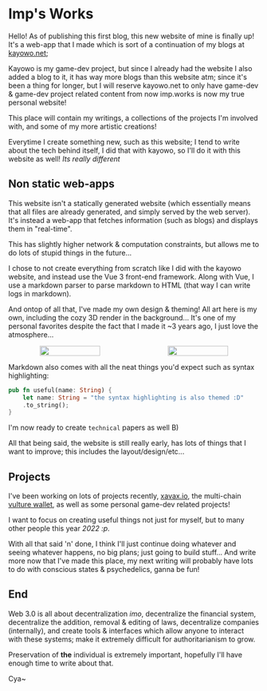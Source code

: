 # Imp's Works
Hello! As of publishing this first blog, this new website of mine is finally up!
It's a web-app that I made which is sort of a continuation of my blogs at [kayowo.net](https://kayowo.net);

Kayowo is my game-dev project, but since I already had the website I also added a blog to it, it has way
more blogs than this website atm; since it's been a thing for longer, but I will reserve kayowo.net to only
have game-dev & game-dev project related content from now imp.works is now my true personal website!

This place will contain my writings, a collections of the projects I'm involved with, and some of my more
artistic creations!

Everytime I create something new, such as this website; I tend to write about the tech behind itself, I did
that with kayowo, so I'll do it with this website as well! *Its really different*

## Non static web-apps
This website isn't a statically generated website (which essentially means that all files are already generated,
and simply served by the web server). It's instead a web-app that fetches information (such as blogs) and displays
them in "real-time".

This has slightly higher network & computation constraints, but allows me to do lots of stupid things in the future...

I chose to not create everything from scratch like I did with the kayowo website, and instead use the Vue 3 front-end
framework. Along with Vue, I use a markdown parser to parse markdown to HTML (that way I can write logs in markdown).

And ontop of all that, I've made my own design & theming! All art here is my own, including the cozy 3D render in the
background... It's one of my personal favorites despite the fact that I made it ~3 years ago, I just love the atmosphere...
<p align="center" style="display: flex; justify-content: space-between;">
    <img align="center" width="49%" src="https://data.kayowo.net/Resources/Images/LogResources/FarewellImg.png"/>
    <img align="center" width="49%" src="https://data.kayowo.net/Resources/Images/Wait1sec.png"/>
</p>

Markdown also comes with all the neat things you'd expect such as syntax highlighting:
```rust
pub fn useful(name: String) {
    let name: String = "the syntax highlighting is also themed :D"
    .to_string();
}
```
I'm now ready to create `technical` papers as well B)

All that being said, the website is still really early, has lots of things that I want to improve; this includes the layout/design/etc...

## Projects
I've been working on lots of projects recently, [xavax.io](https://xavax.io), the multi-chain [vulture wallet](https://vulturewallet.net), as well as some personal game-dev related projects!

I want to focus on creating useful things not just for myself, but to many other people this year *2022 :p*.

With all that said 'n' done, I think I'll just continue doing whatever and seeing whatever happens, no big plans; just going to build stuff... And write more now that I've made this place, my next writing will probably have lots to do with conscious states & psychedelics, ganna be fun!

## End

Web 3.0 is all about decentralization *imo*, decentralize the financial system, decentralize the addition, removal & editing of laws, decentralize companies (internally), and create tools & interfaces which allow anyone to interact with these systems; make it extremely difficult for authoritarianism to grow.

Preservation of **the** individual is extremely important, hopefully I'll have enough time to write about that.

Cya~